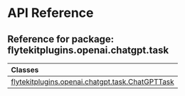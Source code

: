 # API Reference

## Reference for package: flytekitplugins.openai.chatgpt.task

| Classes  |
| :------------- |
| [flytekitplugins.openai.chatgpt.task.ChatGPTTask](flytekitplugins_openai_chatgpt_task_chatgpttask) |
